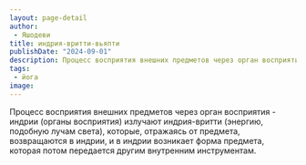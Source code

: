 ```yaml
---
layout: page-detail
author:
 - Яшодеви
title: индрия-вритти-вьяпти
publishDate: "2024-09-01"
description: Процесс восприятия внешних предметов через орган восприятия - индрии (органы восприятия) излучают индрия-вритти (энергию, подобную лучам света), которые, отражаясь от предмета, возвращаются в индрии, и в индрии возникает форма предмета, которая потом передается другим внутренним инструментам.
tags:
 - йога
image: 
---
```


Процесс восприятия внешних предметов через орган восприятия - индрии (органы восприятия) излучают индрия-вритти (энергию, подобную лучам света), которые, отражаясь от предмета, возвращаются в индрии, и в индрии возникает форма предмета, которая потом передается другим внутренним инструментам.

